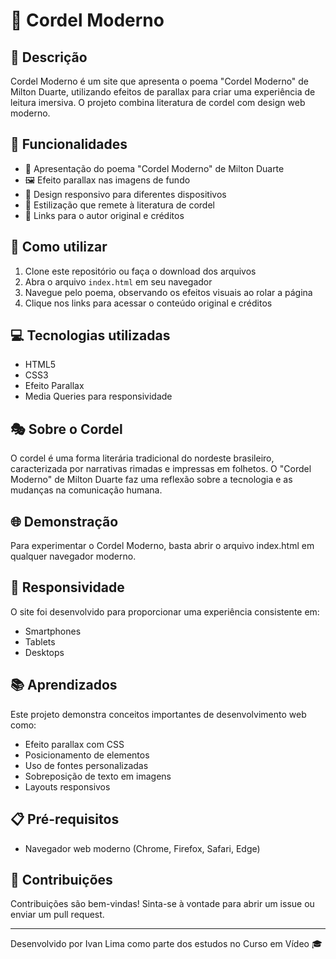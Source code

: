 # 📜 Cordel Moderno

## 📝 Descrição
Cordel Moderno é um site que apresenta o poema "Cordel Moderno" de Milton Duarte, utilizando efeitos de parallax para criar uma experiência de leitura imersiva. O projeto combina literatura de cordel com design web moderno.

## 🚀 Funcionalidades
- 📖 Apresentação do poema "Cordel Moderno" de Milton Duarte
- 🖼️ Efeito parallax nas imagens de fundo
- 📱 Design responsivo para diferentes dispositivos
- 🎨 Estilização que remete à literatura de cordel
- 🔗 Links para o autor original e créditos

## 🔧 Como utilizar
1. Clone este repositório ou faça o download dos arquivos
2. Abra o arquivo `index.html` em seu navegador
3. Navegue pelo poema, observando os efeitos visuais ao rolar a página
4. Clique nos links para acessar o conteúdo original e créditos

## 💻 Tecnologias utilizadas
- HTML5
- CSS3
- Efeito Parallax
- Media Queries para responsividade

## 🎭 Sobre o Cordel
O cordel é uma forma literária tradicional do nordeste brasileiro, caracterizada por narrativas rimadas e impressas em folhetos. O "Cordel Moderno" de Milton Duarte faz uma reflexão sobre a tecnologia e as mudanças na comunicação humana.

## 🌐 Demonstração
Para experimentar o Cordel Moderno, basta abrir o arquivo index.html em qualquer navegador moderno.

## 📱 Responsividade
O site foi desenvolvido para proporcionar uma experiência consistente em:
- Smartphones
- Tablets
- Desktops

## 📚 Aprendizados
Este projeto demonstra conceitos importantes de desenvolvimento web como:
- Efeito parallax com CSS
- Posicionamento de elementos
- Uso de fontes personalizadas
- Sobreposição de texto em imagens
- Layouts responsivos

## 📋 Pré-requisitos
- Navegador web moderno (Chrome, Firefox, Safari, Edge)

## 🤝 Contribuições
Contribuições são bem-vindas! Sinta-se à vontade para abrir um issue ou enviar um pull request.

---

Desenvolvido por Ivan Lima como parte dos estudos no Curso em Vídeo 🎓
